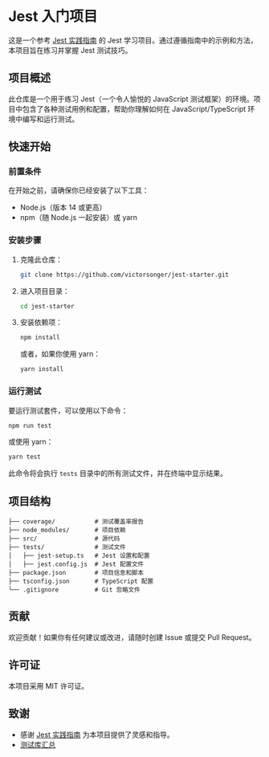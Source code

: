 
# Jest 入门项目

这是一个参考 [Jest 实践指南](https://github.yanhaixiang.com/jest-tutorial/) 的 Jest 学习项目。通过遵循指南中的示例和方法，本项目旨在练习并掌握 Jest 测试技巧。

## 项目概述

此仓库是一个用于练习 Jest（一个令人愉悦的 JavaScript 测试框架）的环境。项目中包含了各种测试用例和配置，帮助你理解如何在 JavaScript/TypeScript 环境中编写和运行测试。

## 快速开始

### 前置条件

在开始之前，请确保你已经安装了以下工具：

- Node.js（版本 14 或更高）
- npm（随 Node.js 一起安装）或 yarn

### 安装步骤

1. 克隆此仓库：

   ```bash
   git clone https://github.com/victorsonger/jest-starter.git
   ```

2. 进入项目目录：

   ```bash
   cd jest-starter
   ```

3. 安装依赖项：

   ```bash
   npm install
   ```

   或者，如果你使用 yarn：

   ```bash
   yarn install
   ```

### 运行测试

要运行测试套件，可以使用以下命令：

```bash
npm run test
```

或使用 yarn：

```bash
yarn test
```

此命令将会执行 `tests` 目录中的所有测试文件，并在终端中显示结果。

## 项目结构

```plaintext
├── coverage/           # 测试覆盖率报告
├── node_modules/       # 项目依赖
├── src/                # 源代码
├── tests/              # 测试文件
│   ├── jest-setup.ts   # Jest 设置和配置
│   ├── jest.config.js  # Jest 配置文件
├── package.json        # 项目信息和脚本
├── tsconfig.json       # TypeScript 配置
└── .gitignore          # Git 忽略文件
```

## 贡献

欢迎贡献！如果你有任何建议或改进，请随时创建 Issue 或提交 Pull Request。

## 许可证

本项目采用 MIT 许可证。

## 致谢

- 感谢 [Jest 实践指南](https://github.yanhaixiang.com/jest-tutorial/) 为本项目提供了灵感和指导。
- [测试库汇总](https://testing-library.com/docs/react-testing-library/intro/)